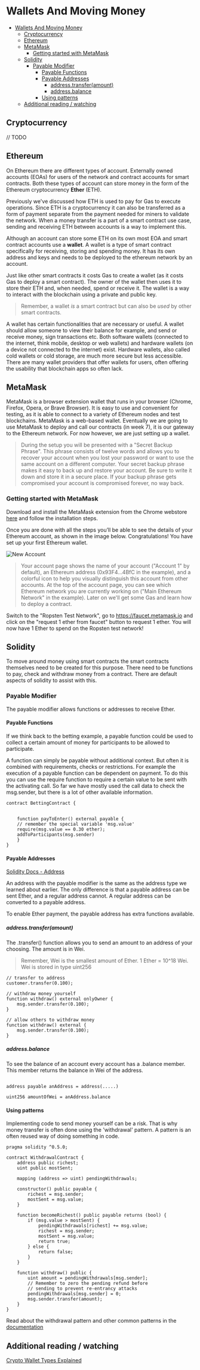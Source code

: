 # Wallets And Moving Money

- [Wallets And Moving Money](#wallets-and-moving-money)
  - [Cryptocurrency](#cryptocurrency)
  - [Ethereum](#ethereum)
  - [MetaMask](#metamask)
    - [Getting started with MetaMask](#getting-started-with-metamask)
  - [Solidity](#solidity)
    - [Payable Modifier](#payable-modifier)
      - [Payable Functions](#payable-functions)
      - [Payable Addresses](#payable-addresses)
        - [address.transfer(amount)](#addresstransferamount)
        - [address.balance](#addressbalance)
      - [Using patterns](#using-patterns)
  - [Additional reading / watching](#additional-reading--watching)

## Cryptocurrency

// TODO

## Ethereum

On Ethereum there are different types of account. Externally owned accounts (EOAs) for users of the network and contract accounts for smart contracts. Both these types of account can store money in the form of the Ethereum cryptocurrency **Ether** (ETH).

Previously we've discussed how ETH is used to pay for Gas to execute operations. Since ETH is a cryptocurrency it can also be transferred as a form of payment separate from the payment needed for miners to validate the network. When a money transfer is a part of a smart contract use case, sending and receiving ETH between accounts is a way to implement this.

Although an account can store some ETH on its own most EOA and smart contract accounts use a **wallet**. A wallet is a type of smart contract specifically for receiving, storing and spending money. It has its own address and keys and needs to be deployed to the ethereum network by an account.

Just like other smart contracts it costs Gas to create a wallet (as it costs Gas to deploy a smart contract). The owner of the wallet then uses it to store their ETH and, when needed, spend or receive it. The wallet is a way to interact with the blockchain using a private and public key.

> Remember, a wallet _is_ a smart contract but can also be _used_ by other smart contracts.

A wallet has certain functionalities that are necessary or useful. A wallet should allow someone to view their balance for example, and send or receive money, sign transactions etc. Both software wallets (connected to the internet, think mobile, desktop or web wallets) and hardware wallets (on a device not connected to the internet) exist. Hardware wallets, also called cold wallets or cold storage, are much more secure but less accessible. There are many wallet providers that offer wallets for users, often offering the usability that blockchain apps so often lack.

## MetaMask

MetaMask is a browser extension wallet that runs in your browser (Chrome, Firefox, Opera, or Brave Browser). It is easy to use and convenient for testing, as it is able to connect to a variety of Ethereum nodes and test blockchains. MetaMask is a web-based wallet. Eventually we are going to use MetaMask to deploy and call our contracts (in week 7), it is our gateway to the Ethereum network. For now however, we are just setting up a wallet.

> During the setup you will be presented with a "Secret Backup Phrase". This phrase consists of twelve words and allows you to recover your account when you lost your password or want to use the same account on a different computer. Your secret backup phrase makes it easy to back up and restore your account. Be sure to write it down and store it in a secure place. If your backup phrase gets compromised your account is compromised forever, no way back.

### Getting started with MetaMask

Download and install the MetaMask extension from the Chrome webstore [here](https://chrome.google.com/webstore/detail/metamask/nkbihfbeogaeaoehlefnkodbefgpgknn) and follow the installation steps.

Once you are done with all the steps you’ll be able to see the details of your Ethereum account, as shown in the image below. Congratulations! You have set up your first Ethereum wallet.

![New Account](./assets/new-account.png)

> Your account page shows the name of your account ("Account 1" by default), an Ethereum address (0x93F4...4BfC in the example), and a colorful icon to help you visually distinguish this account from other accounts. At the top of the account page, you can see which Ethereum network you are currently working on ("Main Ethereum Network" in the example). Later on we'll get some Gas and learn how to deploy a contract.

Switch to the "Ropsten Test Network", go to https://faucet.metamask.io and click on the "request 1 ether from faucet" button to request 1 ether. You will now have 1 Ether to spend on the Ropsten test network!

## Solidity

To move around money using smart contracts the smart contracts themselves need to be created for this purpose. There need to be functions to pay, check and withdraw money from a contract. There are default aspects of solidity to assist with this.

### Payable Modifier

The payable modifier allows functions or addresses to receive Ether.

#### Payable Functions

If we think back to the betting example, a payable function could be used to collect a certain amount of money for participants to be allowed to participate.

A function can simply be payable without additional context. But often it is combined with requirements, checks or restrictions. For example the execution of a payable function can be dependent on payment. To do this you can use the require function to require a certain value to be sent with the activating call. So far we have mostly used the call data to check the msg.sender, but there is a lot of other available information.

```solidity
contract BettingContract {


    function payToEnter() external payable {
    // remember the special variable 'msg.value'
    require(msg.value == 0.30 ether);
    addToParticipants(msg.sender)
    }
}
```

#### Payable Addresses

[Solidity Docs - Address](https://solidity.readthedocs.io/en/develop/types.html#address)

An address with the payable modifier is the same as the address type we learned about earlier. The only difference is that a payable address can be sent Ether, and a regular address cannot. A regular address can be converted to a payable address.

To enable Ether payment, the payable address has extra functions available.

##### address.transfer(amount)

The .transfer() function allows you to send an amount to an address of your choosing. The amount is in Wei.

> Remember, Wei is the smallest amount of Ether. 1 Ether = 10^18 Wei. Wei is stored in type uint256

```solidity
// transfer to address
customer.transfer(0.100);

// withdraw money yourself
function withdraw() external onlyOwner {
    msg.sender.transfer(0.100);
}

// allow others to withdraw money
function withdraw() external {
    msg.sender.transfer(0.100);
}
```

##### address.balance

To see the balance of an account every account has a .balance member. This member returns the balance in Wei of the address.

```solidity

address payable anAddress = address(.....)

uint256 amountOfWei = anAddress.balance

```

#### Using patterns

Implementing code to send money yourself can be a risk. That is why money transfer is often done using the 'withdrawal' pattern. A pattern is an often reused way of doing something in code.

```solidity
pragma solidity ^0.5.0;

contract WithdrawalContract {
    address public richest;
    uint public mostSent;

    mapping (address => uint) pendingWithdrawals;

    constructor() public payable {
        richest = msg.sender;
        mostSent = msg.value;
    }

    function becomeRichest() public payable returns (bool) {
        if (msg.value > mostSent) {
            pendingWithdrawals[richest] += msg.value;
            richest = msg.sender;
            mostSent = msg.value;
            return true;
        } else {
            return false;
        }
    }

    function withdraw() public {
        uint amount = pendingWithdrawals[msg.sender];
        // Remember to zero the pending refund before
        // sending to prevent re-entrancy attacks
        pendingWithdrawals[msg.sender] = 0;
        msg.sender.transfer(amount);
    }
}
```

Read about the withdrawal pattern and other common patterns in the [documentation](https://solidity.readthedocs.io/en/v0.5.3/common-patterns.html#common-patterns)

## Additional reading / watching

[Crypto Wallet Types Explained](https://academy.binance.com/blockchain/crypto-wallet-types-explained)
